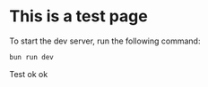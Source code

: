 # This is a test page

To start the dev server, run the following command:

```bash
bun run dev
```

Test ok ok